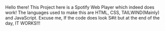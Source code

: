 Hello there!
This Project here is a Spotify Web Player which indeed does work! The languages used to make this are HTML, CSS, TAILWIND(Mainly) and JavaScript. 
Excuse me, If the code does look S#it but at the end of the day, IT WORKS!!!



